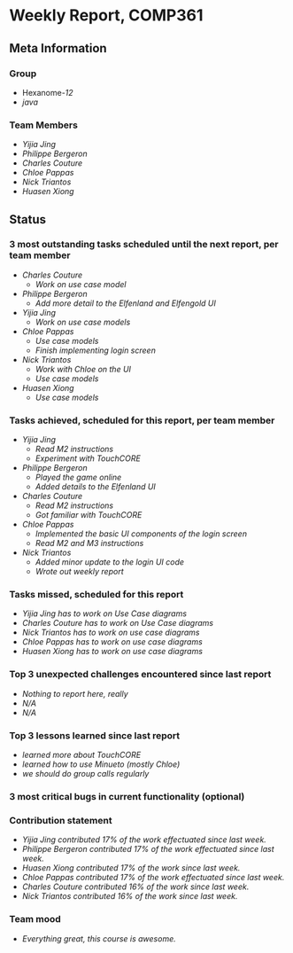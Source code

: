 # Weekly Report, COMP361

## Meta Information

### Group

 * Hexanome-*12*
 * *java*

### Team Members

 * *Yijia Jing*
 * *Philippe Bergeron*
 * *Charles Couture*
 * *Chloe Pappas*
 * *Nick Triantos*
 * *Huasen Xiong*

## Status

### 3 most outstanding tasks scheduled until the next report, per team member

 * *Charles Couture*
   * *Work on use case model*
 * *Philippe Bergeron*
   * *Add more detail to the Elfenland and Elfengold UI*
 * *Yijia Jing*
   * *Work on use case models*
 * *Chloe Pappas*
   * *Use case models*
   * *Finish implementing login screen*
 * *Nick Triantos*
   * *Work with Chloe on the UI*
   * *Use case models*
 * *Huasen Xiong*
   * *Use case models*

### Tasks achieved, scheduled for this report, per team member

 * *Yijia Jing*
   * *Read M2 instructions*
   * *Experiment with TouchCORE*
 * *Philippe Bergeron*
   * *Played the game online*
   * *Added details to the Elfenland UI*
*  *Charles Couture*
   * *Read M2 instructions*
   * *Got familiar with TouchCORE*
*  *Chloe Pappas*
   * *Implemented the basic UI components of the login screen*
   * *Read M2 and M3 instructions*
*  *Nick Triantos*
   * *Added minor update to the login UI code*
   * *Wrote out weekly report*

### Tasks missed, scheduled for this report

 * *Yijia Jing has to work on Use Case diagrams*
 * *Charles Couture has to work on Use Case diagrams*
 * *Nick Triantos has to work on use case diagrams*
 * *Chloe Pappas has to work on use case diagrams*
 * *Huasen Xiong has to work on use case diagrams*

### Top 3 unexpected challenges encountered since last report

 * *Nothing to report here, really*
 * *N/A*
 * *N/A*


### Top 3 lessons learned since last report

 * *learned more about TouchCORE*
 * *learned how to use Minueto (mostly Chloe)*
 * *we should do group calls regularly* 

### 3 most critical bugs in current functionality (optional)



### Contribution statement

 * *Yijia Jing contributed 17% of the work effectuated since last week.*
 * *Philippe Bergeron contributed 17% of the work effectuated since last week.*
 * *Huasen Xiong contributed 17% of the work since last week.*  
 * *Chloe Pappas contributed 17% of the work effectuated since last week.*
 * *Charles Couture contributed 16% of the work since last week.*
 * *Nick Triantos contributed 16% of the work since last week.*

### Team mood

 * *Everything great, this course is awesome.*
